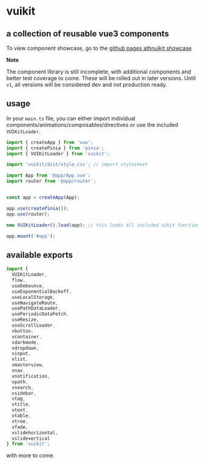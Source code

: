 # vuikit

## a collection of reusable vue3 components

To view component showcase, go to the [github pages athnuikit showcase](https://sirgallo.github.io/vuikit)

**Note** 

The component library is still incomplete, with additional components and better test coverage to come. These will be rolled out in later versions. Until `v1`, all versions will be considered dev and not production ready.

## usage

In your `main.ts` file, you can either import individual components/animations/composables/directives or use the included `VUIKitLoader`.

```ts
import { createApp } from 'vue';
import { createPinia } from 'pinia';
import { VUIKitLoader } from 'vuikit';

import 'vuikit/dist/style.css'; // import stylesheet

import App from '@app/App.vue';
import router from '@app/router';


const app = createApp(App);

app.use(createPinia());
app.use(router);

new VUIKitLoader().load(app); // this loads all included uikit functionality

app.mount('#app');
```

## available exports

```ts
import { 
  VUIKitLoader,
  flow,
  useDebounce,
  useExponentialBackoff,
  useLocalStorage,
  useNavigateRoute,
  usePathDataLoader,
  usePeriodicDataFetch,
  useResize,
  useScrollLoader,
  vbutton,
  vcontainer,
  vdarkmode,
  vdropdown,
  vinput,
  vlist,
  vmasterview,
  vnav,
  vnotification,
  vpath,
  vsearch,
  vsidebar,
  vtag,
  vtitle,
  vtext,
  vtable,
  vtree,
  vfade,
  vslidehorizontal,
  vslidevertical
} from 'vuikit';
```

with more to come.
